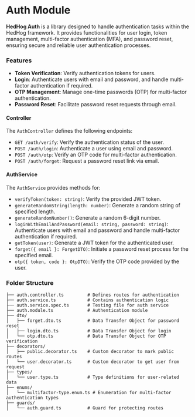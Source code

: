 # Auth Module

**HedHog Auth** is a library designed to handle authentication tasks within the HedHog framework. It provides functionalities for user login, token management, multi-factor authentication (MFA), and password reset, ensuring secure and reliable user authentication processes.

### Features

- **Token Verification**: Verify authentication tokens for users.
- **Login**: Authenticate users with email and password, and handle multi-factor authentication if required.
- **OTP Management**: Manage one-time passwords (OTP) for multi-factor authentication.
- **Password Reset**: Facilitate password reset requests through email.

#### Controller

The `AuthController` defines the following endpoints:

- `GET /auth/verify`: Verify the authentication status of the user.
- `POST /auth/login`: Authenticate a user using email and password.
- `POST /auth/otp`: Verify an OTP code for multi-factor authentication.
- `POST /auth/forget`: Request a password reset link via email.

#### AuthService

The `AuthService` provides methods for:

- `verifyToken(token: string)`: Verify the provided JWT token.
- `generateRandomString(length: number)`: Generate a random string of specified length.
- `generateRandomNumber()`: Generate a random 6-digit number.
- `loginWithEmailAndPassword(email: string, password: string)`: Authenticate users with email and password and handle multi-factor authentication if required.
- `getToken(user)`: Generate a JWT token for the authenticated user.
- `forget({ email }: ForgetDTO)`: Initiate a password reset process for the specified email.
- `otp({ token, code }: OtpDTO)`: Verify the OTP code provided by the user.

### Folder Structure

```plaintext
├── auth.controller.ts         # Defines routes for authentication
├── auth.service.ts            # Contains authentication logic
├── auth.service.spec.ts       # Testing file for auth service
├── auth.module.ts             # Authentication module
├── dto/
│   ├── forget.dto.ts          # Data Transfer Object for password reset
│   ├── login.dto.ts           # Data Transfer Object for login
│   └── otp.dto.ts             # Data Transfer Object for OTP verification
├── decorators/
│   ├── public.decorator.ts    # Custom decorator to mark public routes
│   └── user.decorator.ts      # Custom decorator to get user from request
├── types/
│   └── user.type.ts           # Type definitions for user-related data
├── enums/
│   └── multifactor-type.enum.ts # Enumeration for multi-factor authentication types
├── guards/
│   └── auth.guard.ts          # Guard for protecting routes
```
